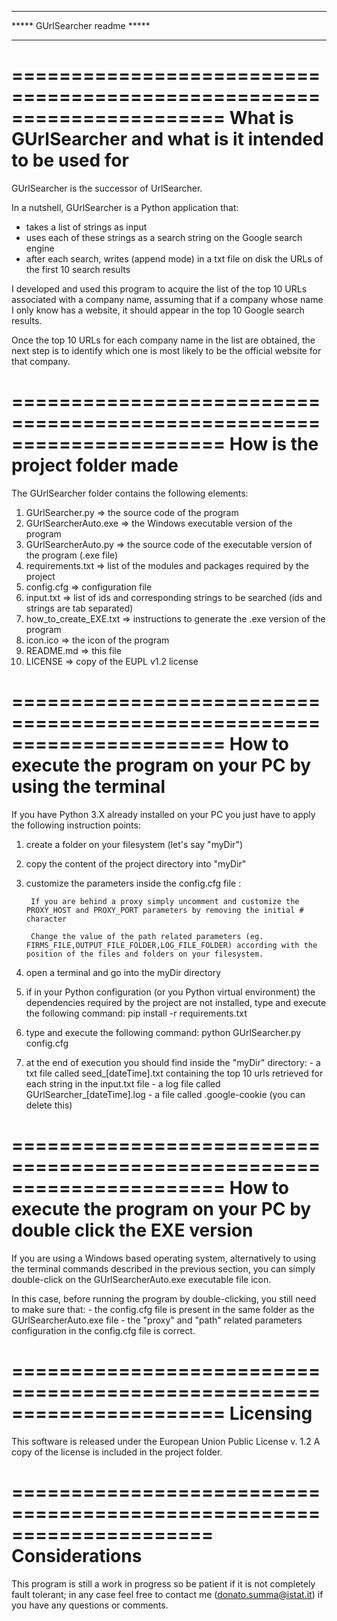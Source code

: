 ***************************************
*****     GUrlSearcher readme     *****
***************************************

======================================================================
What is GUrlSearcher and what is it intended to be used for
======================================================================

GUrlSearcher is the successor of UrlSearcher.

In a nutshell, GUrlSearcher is a Python application that:
- takes a list of strings as input
- uses each of these strings as a search string on the Google search engine
- after each search, writes (append mode) in a txt file on disk the URLs of the first 10 search results

I developed and used this program to acquire the list of the top 10 URLs associated with a company name, assuming that if a company whose name I only know has a website, it should appear in the top 10 Google search results.

Once the top 10 URLs for each company name in the list are obtained, the next step is to identify which one is most likely to be the official website for that company.

======================================================================
How is the project folder made
======================================================================

The GUrlSearcher folder contains the following elements:

1) GUrlSearcher.py => the source code of the program
2) GUrlSearcherAuto.exe => the Windows executable version of the program
3) GUrlSearcherAuto.py => the source code of the executable version of the program (.exe file)
4) requirements.txt => list of the modules and packages required by the project
5) config.cfg => configuration file
6) input.txt => list of ids and corresponding strings to be searched (ids and strings are tab separated)
7) how_to_create_EXE.txt => instructions to generate the .exe version of the program
8) icon.ico => the icon of the program
9) README.md => this file
10) LICENSE => copy of the EUPL v1.2 license


======================================================================
How to execute the program on your PC by using the terminal
======================================================================

If you have Python 3.X already installed on your PC you just have to apply the following instruction points:

1) create a folder on your filesystem (let's say "myDir")

2) copy the content of the project directory into "myDir"

3) customize the parameters inside the config.cfg file :
        
        If you are behind a proxy simply uncomment and customize the PROXY_HOST and PROXY_PORT parameters by removing the initial # character
        
        Change the value of the path related parameters (eg. FIRMS_FILE,OUTPUT_FILE_FOLDER,LOG_FILE_FOLDER) according with the position of the files and folders on your filesystem.

4) open a terminal and go into the myDir directory

5) if in your Python configuration (or you Python virtual environment) the dependencies required by the project are not installed, type and execute the following command:
		pip install -r requirements.txt

6) type and execute the following command:
        python GUrlSearcher.py config.cfg

7) at the end of execution you should find inside the "myDir" directory:
		- a txt file called seed_[dateTime].txt containing the top 10 urls retrieved for each string in the input.txt file
		- a log file called GUrlSearcher_[dateTime].log
                - a file called .google-cookie (you can delete this)


======================================================================
How to execute the program on your PC by double click the EXE version
======================================================================

If you are using a Windows based operating system, alternatively to using the terminal commands described in the previous section, you can simply double-click on the GUrlSearcherAuto.exe executable file icon.

In this case, before running the program by double-clicking, you still need to make sure that:
    - the config.cfg file is present in the same folder as the GUrlSearcherAuto.exe file
    - the "proxy" and "path" related parameters configuration in the config.cfg file is correct.


======================================================================
Licensing
======================================================================

This software is released under the European Union Public License v. 1.2
A copy of the license is included in the project folder.

=====================================================================
Considerations
======================================================================

This program is still a work in progress so be patient if it is not completely fault tolerant; in any case feel free to contact me (donato.summa@istat.it) if you have any questions or comments.